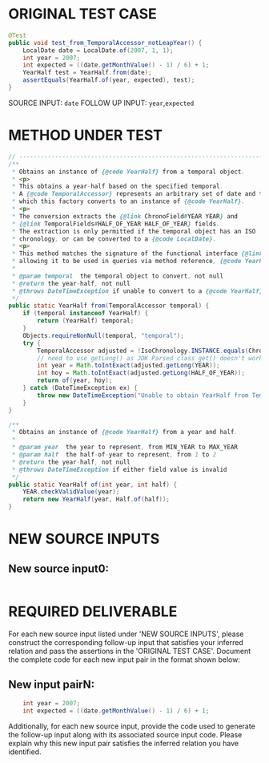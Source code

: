 # ORIGINAL TEST CASE
```java
@Test
public void test_from_TemporalAccessor_notLeapYear() {
    LocalDate date = LocalDate.of(2007, 1, 1);
    int year = 2007;
    int expected = ((date.getMonthValue() - 1) / 6) + 1;
    YearHalf test = YearHalf.from(date);
    assertEquals(YearHalf.of(year, expected), test);
}

```
SOURCE INPUT: `date`
FOLLOW UP INPUT: `year`,`expected`


# METHOD UNDER TEST
```java
// -----------------------------------------------------------------------
/**
 * Obtains an instance of {@code YearHalf} from a temporal object.
 * <p>
 * This obtains a year-half based on the specified temporal.
 * A {@code TemporalAccessor} represents an arbitrary set of date and time information,
 * which this factory converts to an instance of {@code YearHalf}.
 * <p>
 * The conversion extracts the {@link ChronoField#YEAR YEAR} and
 * {@link TemporalFields#HALF_OF_YEAR HALF_OF_YEAR} fields.
 * The extraction is only permitted if the temporal object has an ISO
 * chronology, or can be converted to a {@code LocalDate}.
 * <p>
 * This method matches the signature of the functional interface {@link TemporalQuery}
 * allowing it to be used in queries via method reference, {@code YearHalf::from}.
 *
 * @param temporal  the temporal object to convert, not null
 * @return the year-half, not null
 * @throws DateTimeException if unable to convert to a {@code YearHalf}
 */
public static YearHalf from(TemporalAccessor temporal) {
    if (temporal instanceof YearHalf) {
        return (YearHalf) temporal;
    }
    Objects.requireNonNull(temporal, "temporal");
    try {
        TemporalAccessor adjusted = !IsoChronology.INSTANCE.equals(Chronology.from(temporal)) ? LocalDate.from(temporal) : temporal;
        // need to use getLong() as JDK Parsed class get() doesn't work properly
        int year = Math.toIntExact(adjusted.getLong(YEAR));
        int hoy = Math.toIntExact(adjusted.getLong(HALF_OF_YEAR));
        return of(year, hoy);
    } catch (DateTimeException ex) {
        throw new DateTimeException("Unable to obtain YearHalf from TemporalAccessor: " + temporal + " of type " + temporal.getClass().getName(), ex);
    }
}

/**
 * Obtains an instance of {@code YearHalf} from a year and half.
 *
 * @param year  the year to represent, from MIN_YEAR to MAX_YEAR
 * @param half  the half-of-year to represent, from 1 to 2
 * @return the year-half, not null
 * @throws DateTimeException if either field value is invalid
 */
public static YearHalf of(int year, int half) {
    YEAR.checkValidValue(year);
    return new YearHalf(year, Half.of(half));
}

```


# NEW SOURCE INPUTS
## New source input0:
```java

```



# REQUIRED DELIVERABLE
For each new source input listed under 'NEW SOURCE INPUTS', please construct the corresponding follow-up input that satisfies your inferred relation and pass the assertions in the 'ORIGINAL TEST CASE'. Document the complete code for each new input pair in the format shown below:
## New input pairN:
```java
    int year = 2007;
    int expected = ((date.getMonthValue() - 1) / 6) + 1;
```

Additionally, for each new source input, provide the code used to generate the follow-up input along with its associated source input code. Please explain why this new input pair satisfies the inferred relation you have identified.